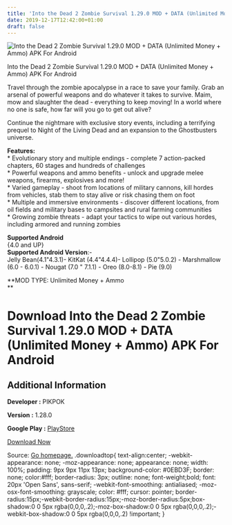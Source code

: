 ```yaml
---
title: 'Into the Dead 2 Zombie Survival 1.29.0 MOD + DATA (Unlimited Money + Ammo) APK For Android'
date: 2019-12-17T12:42:00+01:00
draft: false
---
```


![Into the Dead 2 Zombie Survival 1.29.0 MOD + DATA (Unlimited Money + Ammo) APK For Android](https://i1.wp.com/apkhome.net/wp-content/uploads/2019/12/Into-the-Dead-2-Zombie-Survival-1.29.0-MOD-Unlimited-Money-Ammo.png "Into the Dead 2 Zombie Survival 1.29.0 MOD + DATA (Unlimited Money + Ammo) APK For Android")

  

Into the Dead 2 Zombie Survival 1.29.0 MOD + DATA (Unlimited Money + Ammo) APK For Android

Travel through the zombie apocalypse in a race to save your family. Grab an arsenal of powerful weapons and do whatever it takes to survive. Maim, mow and slaughter the dead - everything to keep moving! In a world where no one is safe, how far will you go to get out alive?

Continue the nightmare with exclusive story events, including a terrifying prequel to Night of the Living Dead and an expansion to the Ghostbusters universe.

**Features:**  
\* Evolutionary story and multiple endings - complete 7 action-packed chapters, 60 stages and hundreds of challenges  
\* Powerful weapons and ammo benefits - unlock and upgrade melee weapons, firearms, explosives and more!  
\* Varied gameplay - shoot from locations of military cannons, kill hordes from vehicles, stab them to stay alive or risk chasing them on foot  
\* Multiple and immersive environments - discover different locations, from oil fields and military bases to campsites and rural farming communities  
\* Growing zombie threats - adapt your tactics to wipe out various hordes, including armored and running zombies

**Supported Android**  
{4.0 and UP}  
**Supported Android Version**:-  
Jelly Bean(4.1"4.3.1)- KitKat (4.4"4.4.4)- Lollipop (5.0"5.0.2) - Marshmallow (6.0 - 6.0.1) - Nougat (7.0 " 7.1.1) - Oreo (8.0-8.1) - Pie (9.0)

**MOD TYPE: Unlimited Money + Ammo  
**

Download Into the Dead 2 Zombie Survival 1.29.0 MOD + DATA (Unlimited Money + Ammo) APK For Android
===================================================================================================

Additional Information
----------------------

**Developer :** PIKPOK

**Version :** 1.28.0

**Google Play :** [PlayStore](https://play.google.com/store/apps/details?id=com.pikpok.dr2.play)

  

[Download Now](https://store4app.co/post/into-the-dead-2-zombie-survival-1-29-0-mod-data-unlimited-money-ammo-apk-for-android_1576570646)

  
Source: [Go homepage.](https://store4app.co/post/into-the-dead-2-zombie-survival-1-29-0-mod-data-unlimited-money-ammo-apk-for-android_1576570646) .downloadtop{ text-align:center; -webkit-appearance: none; -moz-appearance: none; appearance: none; width: 100%; padding: 9px 9px 11px 13px; background-color: #0EBD3F; border: none; color:#fff; border-radius: 3px; outline: none; font-weight;bold; font: 20px 'Open Sans', sans-serif; -webkit-font-smoothing: antialiased; -moz-osx-font-smoothing: grayscale; color: #fff; cursor: pointer; border-radius:15px;-webkit-border-radius:15px;-moz-border-radius:5px;box-shadow:0 0 5px rgba(0,0,0,.2);-moz-box-shadow:0 0 5px rgba(0,0,0,.2);-webkit-box-shadow:0 0 5px rgba(0,0,0,.2) !important; }